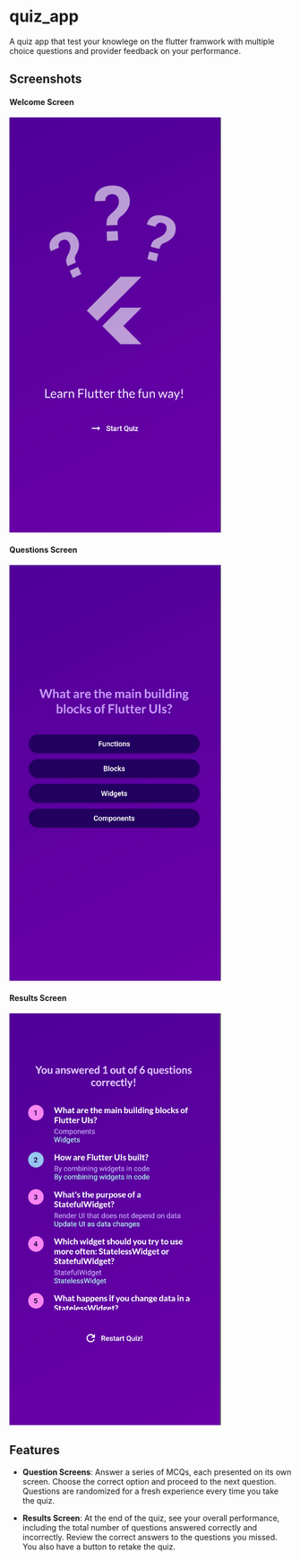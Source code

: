 # quiz_app

A quiz app that test your knowlege on the flutter framwork with multiple choice questions and provider feedback on your performance.

## Screenshots

#### Welcome Screen
  ![Welcome Screen](image.png)

#### Questions Screen
  ![Questions Screen](image-1.png)

#### Results Screen
  ![Results Screen](image-2.png)

## Features

- **Question Screens**: Answer a series of MCQs, each presented on its own screen. Choose the correct option and proceed to the next question. Questions are randomized for a fresh experience every time you take the quiz.

- **Results Screen**: At the end of the quiz, see your overall performance, including the total number of questions answered correctly and incorrectly. Review the correct answers to the questions you missed. You also have a button to retake the quiz.
